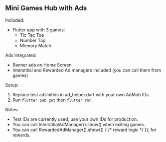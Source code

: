 Mini Games Hub with Ads
-----------------------

Included:
- Flutter app with 3 games:
  * Tic Tac Toe
  * Number Tap
  * Memory Match

Ads Integrated:
- Banner ads on Home Screen
- Interstitial and Rewarded Ad managers included (you can call them from games)

Setup:
1. Replace test adUnitIds in ad_helper.dart with your own AdMob IDs.
2. Run `flutter pub get` then `flutter run`.

Notes:
- Test IDs are currently used; use your own IDs for production.
- You can call InterstitialAdManager().show() when exiting games.
- You can call RewardedAdManager().show(() { /* reward logic */ }); for rewards.